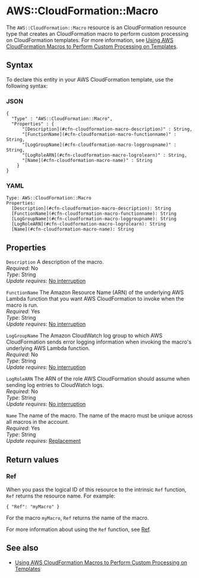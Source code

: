 # AWS::CloudFormation::Macro<a name="aws-resource-cloudformation-macro"></a>

The `AWS::CloudFormation::Macro` resource is an CloudFormation resource type that creates an CloudFormation macro to perform custom processing on CloudFormation templates\. For more information, see [Using AWS CloudFormation Macros to Perform Custom Processing on Templates](https://docs.aws.amazon.com/AWSCloudFormation/latest/UserGuide/template-macros.html)\.

## Syntax<a name="aws-resource-cloudformation-macro-syntax"></a>

To declare this entity in your AWS CloudFormation template, use the following syntax:

### JSON<a name="aws-resource-cloudformation-macro-syntax.json"></a>

```
{
  "Type" : "AWS::CloudFormation::Macro",
  "Properties" : {
      "[Description](#cfn-cloudformation-macro-description)" : String,
      "[FunctionName](#cfn-cloudformation-macro-functionname)" : String,
      "[LogGroupName](#cfn-cloudformation-macro-loggroupname)" : String,
      "[LogRoleARN](#cfn-cloudformation-macro-logrolearn)" : String,
      "[Name](#cfn-cloudformation-macro-name)" : String
    }
}
```

### YAML<a name="aws-resource-cloudformation-macro-syntax.yaml"></a>

```
Type: AWS::CloudFormation::Macro
Properties: 
  [Description](#cfn-cloudformation-macro-description): String
  [FunctionName](#cfn-cloudformation-macro-functionname): String
  [LogGroupName](#cfn-cloudformation-macro-loggroupname): String
  [LogRoleARN](#cfn-cloudformation-macro-logrolearn): String
  [Name](#cfn-cloudformation-macro-name): String
```

## Properties<a name="aws-resource-cloudformation-macro-properties"></a>

`Description`  <a name="cfn-cloudformation-macro-description"></a>
A description of the macro\.  
*Required*: No  
*Type*: String  
*Update requires*: [No interruption](https://docs.aws.amazon.com/AWSCloudFormation/latest/UserGuide/using-cfn-updating-stacks-update-behaviors.html#update-no-interrupt)

`FunctionName`  <a name="cfn-cloudformation-macro-functionname"></a>
The Amazon Resource Name \(ARN\) of the underlying AWS Lambda function that you want AWS CloudFormation to invoke when the macro is run\.  
*Required*: Yes  
*Type*: String  
*Update requires*: [No interruption](https://docs.aws.amazon.com/AWSCloudFormation/latest/UserGuide/using-cfn-updating-stacks-update-behaviors.html#update-no-interrupt)

`LogGroupName`  <a name="cfn-cloudformation-macro-loggroupname"></a>
The Amazon CloudWatch log group to which AWS CloudFormation sends error logging information when invoking the macro's underlying AWS Lambda function\.  
*Required*: No  
*Type*: String  
*Update requires*: [No interruption](https://docs.aws.amazon.com/AWSCloudFormation/latest/UserGuide/using-cfn-updating-stacks-update-behaviors.html#update-no-interrupt)

`LogRoleARN`  <a name="cfn-cloudformation-macro-logrolearn"></a>
The ARN of the role AWS CloudFormation should assume when sending log entries to CloudWatch logs\.  
*Required*: No  
*Type*: String  
*Update requires*: [No interruption](https://docs.aws.amazon.com/AWSCloudFormation/latest/UserGuide/using-cfn-updating-stacks-update-behaviors.html#update-no-interrupt)

`Name`  <a name="cfn-cloudformation-macro-name"></a>
The name of the macro\. The name of the macro must be unique across all macros in the account\.  
*Required*: Yes  
*Type*: String  
*Update requires*: [Replacement](https://docs.aws.amazon.com/AWSCloudFormation/latest/UserGuide/using-cfn-updating-stacks-update-behaviors.html#update-replacement)

## Return values<a name="aws-resource-cloudformation-macro-return-values"></a>

### Ref<a name="aws-resource-cloudformation-macro-return-values-ref"></a>

 When you pass the logical ID of this resource to the intrinsic `Ref` function, `Ref` returns the resource name\. For example:

 `{ "Ref": "myMacro" }` 

For the macro `myMacro`, `Ref` returns the name of the macro\.

For more information about using the `Ref` function, see [Ref](https://docs.aws.amazon.com/AWSCloudFormation/latest/UserGuide/intrinsic-function-reference-ref.html)\.

## See also<a name="aws-resource-cloudformation-macro--seealso"></a>
+  [Using AWS CloudFormation Macros to Perform Custom Processing on Templates](https://docs.aws.amazon.com/AWSCloudFormation/latest/UserGuide/template-macros.html) 